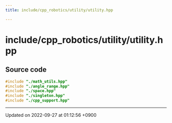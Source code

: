 ```yaml
---
title: include/cpp_robotics/utility/utility.hpp

---
```


# include/cpp_robotics/utility/utility.hpp






## Source code

```cpp
#include "./math_utils.hpp"
#include "./angle_range.hpp"
#include "./space.hpp"
#include "./singleton.hpp"
#include "./cpp_support.hpp"
```


-------------------------------

Updated on 2022-09-27 at 01:12:56 +0900
